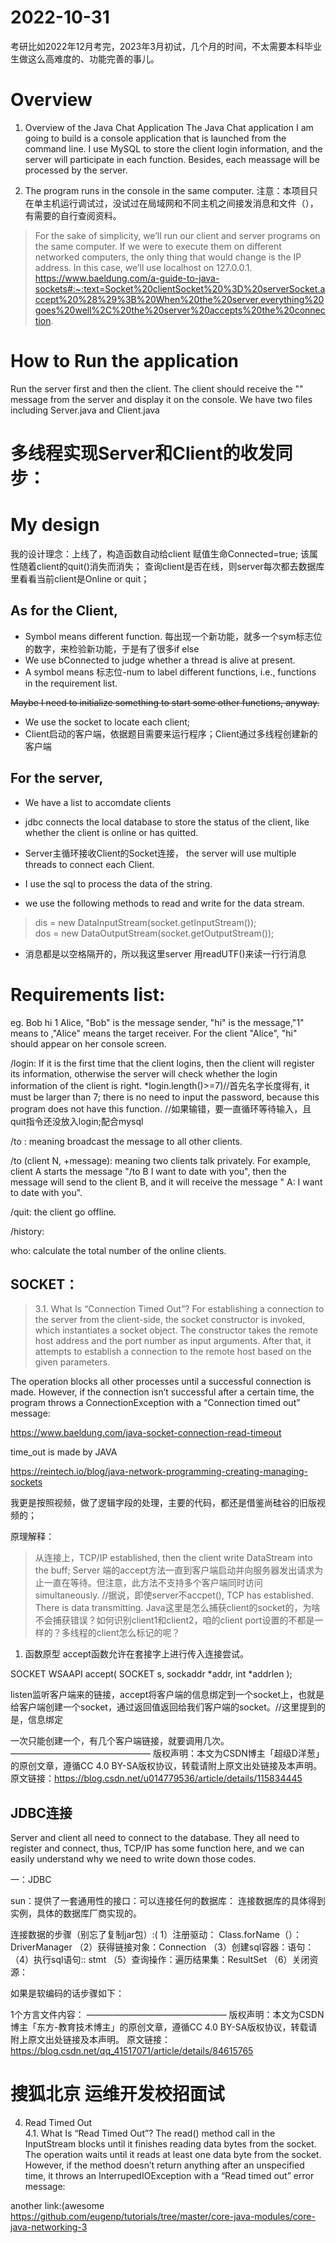 # 2022-10-31
考研比如2022年12月考完，2023年3月初试，几个月的时间，不太需要本科毕业生做这么高难度的、功能完善的事儿。

# Overview

1. Overview of the Java Chat Application
The Java Chat application I am going to build is a console application that is launched from the command line. I use MySQL to store the client login information, and the server will participate in each function. Besides, each meassage will be processed by the server. 

2. The program runs in the console in the same computer.
注意：本项目只在单主机运行调试过，没试过在局域网和不同主机之间接发消息和文件（），有需要的自行查阅资料。

> For the sake of simplicity, we’ll run our client and server programs on the same computer. If we were to execute them on different networked computers, the only thing that would change is the IP address. In this case, we’ll use localhost on 127.0.0.1.
https://www.baeldung.com/a-guide-to-java-sockets#:~:text=Socket%20clientSocket%20%3D%20serverSocket.accept%20%28%29%3B%20When%20the%20server,everything%20goes%20well%2C%20the%20server%20accepts%20the%20connection.

# How to Run the application

Run the server first and then the client. The client should receive the "" message from the server and display it on the console.
We have two files including Server.java and Client.java
# 多线程实现Server和Client的收发同步：
# My design

我的设计理念：上线了，构造函数自动给client 赋值生命Connected=true;
该属性随着client的quit()消失而消失；
查询client是否在线，则server每次都去数据库里看看当前client是Online or quit；

## As for the Client,
* Symbol means different function. 每出现一个新功能，就多一个sym标志位的数字，来检验新功能，于是有了很多if else
* We use bConnected to judge whether a thread is alive at present.
* A symbol means 标志位-num to label different functions, i.e., functions in the requirement list.




~~Maybe I need to initialize something to start some other functions, anyway.~~  <br>

*  We use the socket to locate each client;
*  Client启动的客户端，依据题目需要来运行程序；Client通过多线程创建新的客户端


## For the server,      
* We have a list to accomdate clients 
* jdbc connects the local database to store the status of the client, like whether the client is online or has quitted.
* Server主循环接收Client的Socket连接， the server will use multiple threads to connect each Client.
* I use the sql to process the data of the string.

* we use the following methods to read and write for the data stream.
> dis = new DataInputStream(socket.getInputStream());            
dos = new DataOutputStream(socket.getOutputStream());
* 消息都是以空格隔开的，所以我这里server 用readUTF()来读一行行消息





# Requirements list: 

eg. Bob hi 1 Alice,
"Bob" is the message sender, "hi" is the message,"1" means to ,"Alice" means the target receiver.
For the client "Alice", "hi" should appear on her console screen.

/login: If it is the first time that the client logins, then the client will register its information, otherwise the server will check whether the login information of the client is right.
*login.length()>=7)//首先名字长度得有, it must be larger than 7; there is no need to input the password, because this program does not have this function. 
//如果输错，要一直循环等待输入，且quit指令还没放入login;配合mysql




/to : meaning broadcast the message to all other clients.

/to (client N, +message): meaning two clients talk privately. For example, client A starts the message "/to B I want to date with you", then the message will send to the client B, and it will receive the message " A: I want to date with you".

/quit: the client go offline.

/history:

who: calculate the total number of the online clients.



## SOCKET：
>3.1. What Is “Connection Timed Out”?
For establishing a connection to the server from the client-side, the socket constructor is invoked, which instantiates a socket object. The constructor takes the remote host address and the port number as input arguments. After that, it attempts to establish a connection to the remote host based on the given parameters.

The operation blocks all other processes until a successful connection is made. However, if the connection isn’t successful after a certain time, the program throws a ConnectionException with a “Connection timed out” message:

https://www.baeldung.com/java-socket-connection-read-timeout


time_out is made by JAVA

https://reintech.io/blog/java-network-programming-creating-managing-sockets

我更是按照视频，做了逻辑字段的处理，主要的代码，都还是借鉴尚硅谷的旧版视频的；

原理解释：
>从连接上，TCP/IP established, then the client write DataStream into the buff; Server 端的accept方法一直到客户端启动并向服务器发出请求为止一直在等待。但注意，此方法不支持多个客户端同时访问 simultaneously. //据说，即使server不accpet(), TCP has established. There is data transmitting.
Java这里是怎么捕获client的socket的，为啥不会捕获错误？如何识别client1和client2，咱的client port设置的不都是一样的？多线程的client怎么标记的呢？

1. 函数原型
accept函数允许在套接字上进行传入连接尝试。

SOCKET WSAAPI accept(
  SOCKET   s,
  sockaddr *addr,
  int      *addrlen
);

listen监听客户端来的链接，accept将客户端的信息绑定到一个socket上，也就是给客户端创建一个socket，通过返回值返回给我们客户端的socket。//这里提到的是，信息绑定

一次只能创建一个，有几个客户端链接，就要调用几次。
————————————————
版权声明：本文为CSDN博主「超级D洋葱」的原创文章，遵循CC 4.0 BY-SA版权协议，转载请附上原文出处链接及本声明。
原文链接：https://blog.csdn.net/u014779536/article/details/115834445




## JDBC连接
Server and client all need to connect to the database. They all need to register and connect, thus, TCP/IP has some function here, and we can easily understand why we need to write down those codes.  <br>

一：JDBC

 sun：提供了一套通用性的接口：可以连接任何的数据库： 
 连接数据库的具体得到实例，具体的数据库厂商实现的。 
 
 连接数据的步骤（别忘了复制jar包）:( 
 1）注册驱动： Class.forName（）：DriverManager 
 （2）获得链接对象：Connection 
 （3）创建sql容器：语句： 
 （4）执行sql语句:: stmt
 （5）查询操作：遍历结果集：ResultSet 
 （6）关闭资源： 


 如果是软编码的话步骤如下：

1个方言文件内容：
————————————————
版权声明：本文为CSDN博主「东方-教育技术博主」的原创文章，遵循CC 4.0 BY-SA版权协议，转载请附上原文出处链接及本声明。
原文链接：https://blog.csdn.net/qq_41517071/article/details/84615765
# 搜狐北京 运维开发校招面试
4. Read Timed Out  <br>
4.1. What Is “Read Timed Out”?
The read() method call in the InputStream blocks until it finishes reading data bytes from the socket. The operation waits until it reads at least one data byte from the socket. However, if the method doesn’t return anything after an unspecified time, it throws an InterrupedIOException with a “Read timed out” error message:<br>

another link:(awesome
https://github.com/eugenp/tutorials/tree/master/core-java-modules/core-java-networking-3












